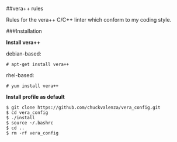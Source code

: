 ##vera++ rules

Rules for the vera++ C/C++ linter which conform to my coding style.

###Installation

**Install vera++**

debian-based:
```
# apt-get install vera++
```

rhel-based:
```
# yum install vera++
```

**Install profile as default**
```
$ git clone https://github.com/chuckvalenza/vera_config.git
$ cd vera_config
$ ./install
$ source ~/.bashrc
$ cd ..
$ rm -rf vera_config
```
